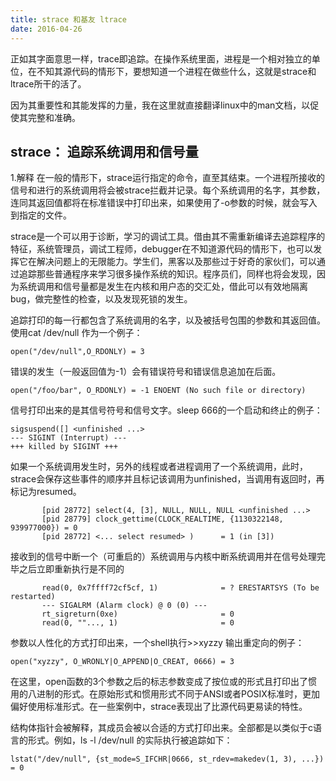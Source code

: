 ```yaml
---
title: strace 和基友 ltrace
date: 2016-04-26
---
```

正如其字面意思一样，trace即追踪。在操作系统里面，进程是一个相对独立的单位，在不知其源代码的情形下，要想知道一个进程在做些什么，这就是strace和ltrace所干的活了。

因为其重要性和其能发挥的力量，我在这里就直接翻译linux中的man文档，以促使其完整和准确。

## strace： 追踪系统调用和信号量

1.解释
在一般的情形下，strace运行指定的命令，直至其结束。一个进程所接收的信号和进行的系统调用将会被strace拦截并记录。每个系统调用的名字，其参数，连同其返回值都将在标准错误中打印出来，如果使用了-o参数的时候，就会写入到指定的文件。

strace是一个可以用于诊断，学习的调试工具。借由其不需重新编译去追踪程序的特征，系统管理员，调试工程师，debugger在不知道源代码的情形下，也可以发挥它在解决问题上的无限能力。学生们，黑客以及那些过于好奇的家伙们，可以通过追踪那些普通程序来学习很多操作系统的知识。程序员们，同样也将会发现，因为系统调用和信号量都是发生在内核和用户态的交汇处，借此可以有效地隔离bug，做完整性的检查，以及发现死锁的发生。

追踪打印的每一行都包含了系统调用的名字，以及被括号包围的参数和其返回值。使用cat /dev/null 作为一个例子：

```
open("/dev/null",O_RDONLY) = 3
```
错误的发生（一般返回值为-1）会有错误符号和错误信息追加在后面。

```
open("/foo/bar", O_RDONLY) = -1 ENOENT (No such file or directory)
```
信号打印出来的是其信号符号和信号文字。sleep 666的一个启动和终止的例子：

```
sigsuspend([] <unfinished ...>
--- SIGINT (Interrupt) ---
+++ killed by SIGINT +++
```

如果一个系统调用发生时，另外的线程或者进程调用了一个系统调用，此时，strace会保存这些事件的顺序并且标记该调用为unfinished，当调用有返回时，再标记为resumed。

```
       [pid 28772] select(4, [3], NULL, NULL, NULL <unfinished ...>
       [pid 28779] clock_gettime(CLOCK_REALTIME, {1130322148, 939977000}) = 0
       [pid 28772] <... select resumed> )      = 1 (in [3])
```
接收到的信号中断一个（可重启的）系统调用与内核中断系统调用并在信号处理完毕之后立即重新执行是不同的

```
       read(0, 0x7ffff72cf5cf, 1)              = ? ERESTARTSYS (To be restarted)
       --- SIGALRM (Alarm clock) @ 0 (0) ---
       rt_sigreturn(0xe)                       = 0
       read(0, ""..., 1)                       = 0
```

参数以人性化的方式打印出来，一个shell执行>>xyzzy 输出重定向的例子：

```
open("xyzzy", O_WRONLY|O_APPEND|O_CREAT, 0666) = 3
```
在这里，open函数的3个参数之后的标志参数变成了按位或的形式且打印出了惯用的八进制的形式。在原始形式和惯用形式不同于ANSI或者POSIX标准时，更加偏好使用标准形式。在一些案例中，strace表现出了比源代码更易读的特性。

结构体指针会被解释，其成员会被以合适的方式打印出来。全部都是以类似于c语言的形式。例如，ls -l /dev/null 的实际执行被追踪如下：
```
lstat("/dev/null", {st_mode=S_IFCHR|0666, st_rdev=makedev(1, 3), ...}) = 0
```
